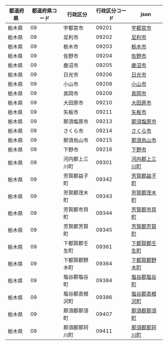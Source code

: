 |  都道府県  | 都道府県コード | 行政区分 | 行政区分コード | json |
|-----------|--------------|--------- |--------------|------|
| 栃木県 | 09 | 宇都宮市 | 09201 | [宇都宮市](/geojson/09/09201.json) |
| 栃木県 | 09 | 足利市 | 09202 | [足利市](/geojson/09/09202.json) |
| 栃木県 | 09 | 栃木市 | 09203 | [栃木市](/geojson/09/09203.json) |
| 栃木県 | 09 | 佐野市 | 09204 | [佐野市](/geojson/09/09204.json) |
| 栃木県 | 09 | 鹿沼市 | 09205 | [鹿沼市](/geojson/09/09205.json) |
| 栃木県 | 09 | 日光市 | 09206 | [日光市](/geojson/09/09206.json) |
| 栃木県 | 09 | 小山市 | 09208 | [小山市](/geojson/09/09208.json) |
| 栃木県 | 09 | 真岡市 | 09209 | [真岡市](/geojson/09/09209.json) |
| 栃木県 | 09 | 大田原市 | 09210 | [大田原市](/geojson/09/09210.json) |
| 栃木県 | 09 | 矢板市 | 09211 | [矢板市](/geojson/09/09211.json) |
| 栃木県 | 09 | 那須塩原市 | 09213 | [那須塩原市](/geojson/09/09213.json) |
| 栃木県 | 09 | さくら市 | 09214 | [さくら市](/geojson/09/09214.json) |
| 栃木県 | 09 | 那須烏山市 | 09215 | [那須烏山市](/geojson/09/09215.json) |
| 栃木県 | 09 | 下野市 | 09216 | [下野市](/geojson/09/09216.json) |
| 栃木県 | 09 | 河内郡上三川町 | 09301 | [河内郡上三川町](/geojson/09/09301.json) |
| 栃木県 | 09 | 芳賀郡益子町 | 09342 | [芳賀郡益子町](/geojson/09/09342.json) |
| 栃木県 | 09 | 芳賀郡茂木町 | 09343 | [芳賀郡茂木町](/geojson/09/09343.json) |
| 栃木県 | 09 | 芳賀郡市貝町 | 09344 | [芳賀郡市貝町](/geojson/09/09344.json) |
| 栃木県 | 09 | 芳賀郡芳賀町 | 09345 | [芳賀郡芳賀町](/geojson/09/09345.json) |
| 栃木県 | 09 | 下都賀郡壬生町 | 09361 | [下都賀郡壬生町](/geojson/09/09361.json) |
| 栃木県 | 09 | 下都賀郡野木町 | 09364 | [下都賀郡野木町](/geojson/09/09364.json) |
| 栃木県 | 09 | 塩谷郡塩谷町 | 09384 | [塩谷郡塩谷町](/geojson/09/09384.json) |
| 栃木県 | 09 | 塩谷郡高根沢町 | 09386 | [塩谷郡高根沢町](/geojson/09/09386.json) |
| 栃木県 | 09 | 那須郡那須町 | 09407 | [那須郡那須町](/geojson/09/09407.json) |
| 栃木県 | 09 | 那須郡那珂川町 | 09411 | [那須郡那珂川町](/geojson/09/09411.json) |
